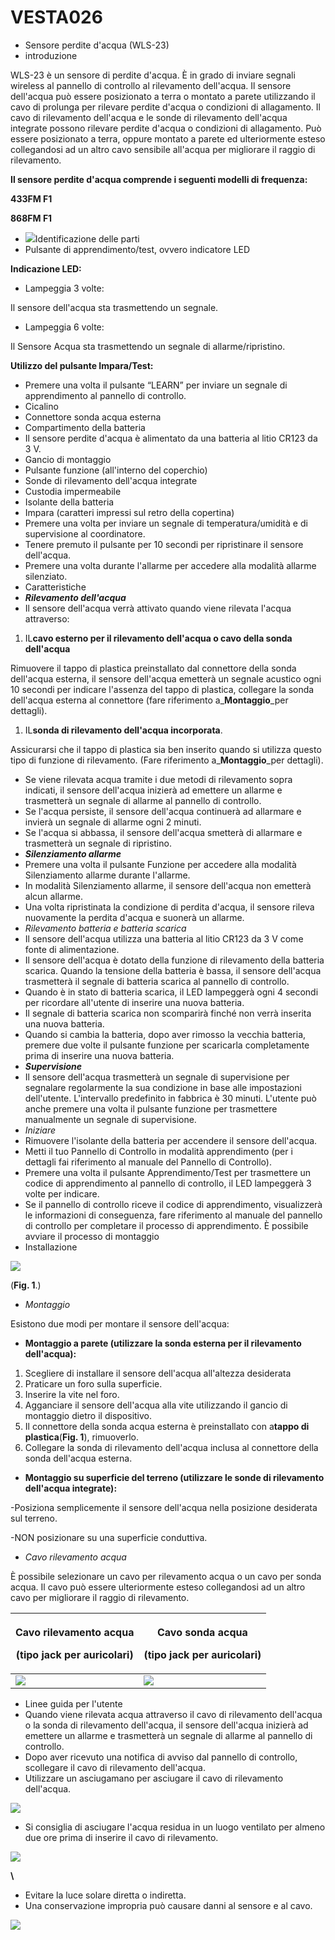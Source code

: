 # VESTA026

-   Sensore perdite d'acqua (WLS-23)
-   introduzione

WLS-23 è un sensore di perdite d'acqua. È in grado di inviare segnali wireless al pannello di controllo al rilevamento dell'acqua. Il sensore dell'acqua può essere posizionato a terra o montato a parete utilizzando il cavo di prolunga per rilevare perdite d'acqua o condizioni di allagamento. Il cavo di rilevamento dell'acqua e le sonde di rilevamento dell'acqua integrate possono rilevare perdite d'acqua o condizioni di allagamento. Può essere posizionato a terra, oppure montato a parete ed ulteriormente esteso collegandosi ad un altro cavo sensibile all'acqua per migliorare il raggio di rilevamento.

**Il sensore perdite d'acqua comprende i seguenti modelli di frequenza:**

**433FM F1**

**868FM F1**

-   ![](<.gitbook/assets/0 (9).png>)Identificazione delle parti
-   Pulsante di apprendimento/test, ovvero indicatore LED

**Indicazione LED:**

-   Lampeggia 3 volte:

Il sensore dell'acqua sta trasmettendo un segnale.

-   Lampeggia 6 volte:

Il Sensore Acqua sta trasmettendo un segnale di allarme/ripristino.

**Utilizzo del pulsante Impara/Test:**

-   Premere una volta il pulsante “LEARN” per inviare un segnale di apprendimento al pannello di controllo.
-   Cicalino
-   Connettore sonda acqua esterna
-   Compartimento della batteria
-   Il sensore perdite d'acqua è alimentato da una batteria al litio CR123 da 3 V.
-   Gancio di montaggio
-   Pulsante funzione (all'interno del coperchio)
-   Sonde di rilevamento dell'acqua integrate
-   Custodia impermeabile
-   Isolante della batteria
-   Impara (caratteri impressi sul retro della copertina)
-   Premere una volta per inviare un segnale di temperatura/umidità e di supervisione al coordinatore.
-   Tenere premuto il pulsante per 10 secondi per ripristinare il sensore dell'acqua.
-   Premere una volta durante l'allarme per accedere alla modalità allarme silenziato.
-   Caratteristiche
-   _**Rilevamento dell'acqua**_
-   Il sensore dell'acqua verrà attivato quando viene rilevata l'acqua attraverso:

1.  IL**cavo esterno per il rilevamento dell'acqua o cavo della sonda dell'acqua**

Rimuovere il tappo di plastica preinstallato dal connettore della sonda dell'acqua esterna, il sensore dell'acqua emetterà un segnale acustico ogni 10 secondi per indicare l'assenza del tappo di plastica, collegare la sonda dell'acqua esterna al connettore (fare riferimento a_**Montaggio**_per dettagli).

1.  IL**sonda di rilevamento dell'acqua incorporata**.

Assicurarsi che il tappo di plastica sia ben inserito quando si utilizza questo tipo di funzione di rilevamento. (Fare riferimento a_**Montaggio**_per dettagli).

-   Se viene rilevata acqua tramite i due metodi di rilevamento sopra indicati, il sensore dell'acqua inizierà ad emettere un allarme e trasmetterà un segnale di allarme al pannello di controllo.
-   Se l'acqua persiste, il sensore dell'acqua continuerà ad allarmare e invierà un segnale di allarme ogni 2 minuti.
-   Se l'acqua si abbassa, il sensore dell'acqua smetterà di allarmare e trasmetterà un segnale di ripristino.
-   _**Silenziamento allarme**_
-   Premere una volta il pulsante Funzione per accedere alla modalità Silenziamento allarme durante l'allarme.
-   In modalità Silenziamento allarme, il sensore dell'acqua non emetterà alcun allarme.
-   Una volta ripristinata la condizione di perdita d'acqua, il sensore rileva nuovamente la perdita d'acqua e suonerà un allarme.
-   _Rilevamento batteria e batteria scarica_
-   Il sensore dell'acqua utilizza una batteria al litio CR123 da 3 V come fonte di alimentazione.
-   Il sensore dell'acqua è dotato della funzione di rilevamento della batteria scarica. Quando la tensione della batteria è bassa, il sensore dell'acqua trasmetterà il segnale di batteria scarica al pannello di controllo.
-   Quando è in stato di batteria scarica, il LED lampeggerà ogni 4 secondi per ricordare all'utente di inserire una nuova batteria.
-   Il segnale di batteria scarica non scomparirà finché non verrà inserita una nuova batteria.
-   Quando si cambia la batteria, dopo aver rimosso la vecchia batteria, premere due volte il pulsante funzione per scaricarla completamente prima di inserire una nuova batteria.
-   _**Supervisione**_
-   Il sensore dell'acqua trasmetterà un segnale di supervisione per segnalare regolarmente la sua condizione in base alle impostazioni dell'utente. L'intervallo predefinito in fabbrica è 30 minuti. L'utente può anche premere una volta il pulsante funzione per trasmettere manualmente un segnale di supervisione.
-   _Iniziare_
-   Rimuovere l'isolante della batteria per accendere il sensore dell'acqua.
-   Metti il ​​tuo Pannello di Controllo in modalità apprendimento (per i dettagli fai riferimento al manuale del Pannello di Controllo).
-   Premere una volta il pulsante Apprendimento/Test per trasmettere un codice di apprendimento al pannello di controllo, il LED lampeggerà 3 volte per indicare.
-   Se il pannello di controllo riceve il codice di apprendimento, visualizzerà le informazioni di conseguenza, fare riferimento al manuale del pannello di controllo per completare il processo di apprendimento. È possibile avviare il processo di montaggio
-   Installazione

![](<.gitbook/assets/1 (1) (1) (1).jpeg>)

(**Fig. 1**.)

-   _Montaggio_

Esistono due modi per montare il sensore dell'acqua:

-   **Montaggio a parete (utilizzare la sonda esterna per il rilevamento dell'acqua):**

1.  Scegliere di installare il sensore dell'acqua all'altezza desiderata
2.  Praticare un foro sulla superficie.
3.  Inserire la vite nel foro.
4.  Agganciare il sensore dell'acqua alla vite utilizzando il gancio di montaggio dietro il dispositivo.
5.  Il connettore della sonda acqua esterna è preinstallato con a**tappo di plastica**(**Fig. 1**), rimuoverlo.
6.  Collegare la sonda di rilevamento dell'acqua inclusa al connettore della sonda dell'acqua esterna.

-   **Montaggio su superficie del terreno (utilizzare le sonde di rilevamento dell'acqua integrate):**

\-Posiziona semplicemente il sensore dell'acqua nella posizione desiderata sul terreno.

\-NON posizionare su una superficie conduttiva.

-   _Cavo rilevamento acqua_

È possibile selezionare un cavo per rilevamento acqua o un cavo per sonda acqua. Il cavo può essere ulteriormente esteso collegandosi ad un altro cavo per migliorare il raggio di rilevamento.

| <p><strong>Cavo rilevamento acqua</strong></p><p><strong>(tipo jack per auricolari)</strong></p> | <p><strong>Cavo sonda acqua</strong></p><p><strong>(tipo jack per auricolari)</strong></p> |
| ------------------------------------------------------------------------------------------------ | ------------------------------------------------------------------------------------------ |
| ![](<.gitbook/assets/2 (14).png>)                                                                | ![](<.gitbook/assets/3 (13).png>)                                                          |

-   Linee guida per l'utente
-   Quando viene rilevata acqua attraverso il cavo di rilevamento dell'acqua o la sonda di rilevamento dell'acqua, il sensore dell'acqua inizierà ad emettere un allarme e trasmetterà un segnale di allarme al pannello di controllo.
-   Dopo aver ricevuto una notifica di avviso dal pannello di controllo, scollegare il cavo di rilevamento dell'acqua.
-   Utilizzare un asciugamano per asciugare il cavo di rilevamento dell'acqua.

![](<.gitbook/assets/4 (12).png>)

-   Si consiglia di asciugare l'acqua residua in un luogo ventilato per almeno due ore prima di inserire il cavo di rilevamento.

![](<.gitbook/assets/5 (9) (1).png>)

**\\<NOTE>**

-   Evitare la luce solare diretta o indiretta.
-   Una conservazione impropria può causare danni al sensore e al cavo.

![](<.gitbook/assets/6 (4) (1).png>)
